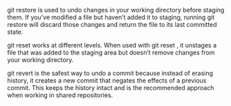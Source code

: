 git restore is used to undo changes in your working directory before staging them. If you've modified a file but haven’t added it to staging, running git restore <file> will discard those changes and return the file to its last committed state.

git reset works at different levels. When used with git reset <file>, it unstages a file that was added to the staging area but doesn’t remove changes from your working directory. 

git revert is the safest way to undo a commit because instead of erasing history, it creates a new commit that negates the effects of a previous commit. This keeps the history intact and is the recommended approach when working in shared repositories.
